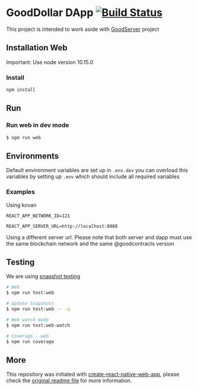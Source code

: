 
# GoodDollar DApp [![Build Status](https://travis-ci.com/GoodDollar/GoodDAPP.svg?branch=master)](https://travis-ci.com/GoodDollar/GoodDAPP)

This project is intended to work aside with [GoodServer](https://github.com/GoodDollar/GoodServer) project

## Installation Web

Important: Use node version 10.15.0

### Install

```sh
npm install
```

## Run

###  Run web in dev mode
```sh
$ npm run web
```

## Environments

Default environment variables are set up in `.env.dev` you can overload this variables by setting up `.env` which should include all required variables

### Examples

Using kovan
```
REACT_APP_NETWORK_ID=121
```

```
REACT_APP_SERVER_URL=http://localhost:8888
```

Using a different server url. Please note that both server and dapp must use the same blockchain network and the same @goodcontracts version

## Testing

We are using [snapshot testing](https://jestjs.io/docs/en/snapshot-testing)

```sh
# Web
$ npm run test:web

# Update Snapshots
$ npm run test:web -- -u

# Web watch mode
$ npm run test:web-watch

# Coverage - web
$ npm run coverage
```

## More
This repository was initiated with [create-react-native-web-app](README_CRNWA.md), please check the [original readme file](README_CRNWA.md) for more information.
